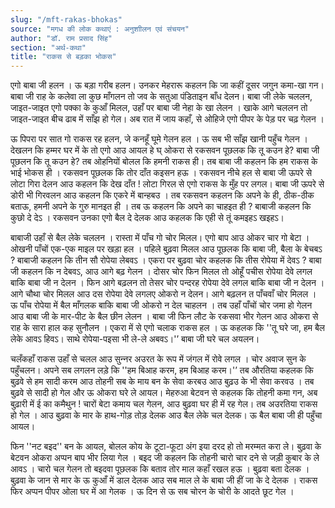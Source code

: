 ```yaml
---
slug: "/mft-rakas-bhokas"
source: "मगध की लोक कथाएं : अनुशाीलन एवं संचयन"
author: "डॉ. राम प्रसाद सिंह"
section: "अर्थ-कथा"
title: "राकस से बड़का भोकस"
---
```

एगो बाबा जी हलन । ऊ बड़ा गरीब हलन। उनकर मेहरारू कहलन कि जा कहीं दूसर जगुन कमा-खा गन। बाबा जी राह के कलेवा ला कुछ माँगलन तो जव के सतुआ पंडिताइन बाँध देलन। बाबा जी लेके चललन, जाइत-जाइत एगो पक्का के कुआँ मिलल, उहाँ पर बाबा जी नेहा के खा लेलन । खाके आगे चललन तो जाइत-जाइत बीच ढाब में साँझ हो गेल। अब रात में जाय कहाँ, से ओहिजे एगो पीपर के पेड़ पर चढ़ गेलन । 

ऊ पिपरा पर सात गो राकस रह हलन, जे कनहूँ घूमे गेलन हल । ऊ सब भी साँझ खानी पहुँच गेलन । देखलन कि हम्मर घर में के तो एगो आउ आयल हे घ् ओकरा से रकसवन पूछलक कि तू कउन हे? बाबा जी पूछलन कि तू कउन हे? तब ओहनियों बोलल कि हमनी राकस ही। तब बाबा जी कहलन कि हम राकस के भाई भोकस ही । रकसवन पूछलक कि तोर दाँत कइसन हऊ । रकसवन नीचे हल से बाबा जी ऊपरे से लोटा गिरा देलन आउ कहलन कि देख दाँत ! लोटा गिरल से एगो राकस के मुँह पर लगल। बाबा जी ऊपरे से डोरी भी गिरवलन आउ कहलन कि एकरे में बान्हबउ । तब रकसवन कहलन कि अपने के ही, ठीक-ठीक बताऊ, हमनी अपने के गुरु मानइत ही । तब ऊ कहलन कि अपने का चाहइत ही ? बाबाजी कहलन कि कुछो दे देऽ । रकसवन उनका एगो बैल दे देलक आउ कहलक कि एही से तूं कमइहऽ खइहऽ। 

बाबाजी उहाँ से बैल लेके चललन । रास्ता में पाँच गो चोर मिलल। एगो बाप आउ ओकर चार गो बेटा । ओखनी पाँचों एक-एक माइल पर खड़ा हल । पहिले बुढ़वा मिलल आउ पूछलक कि बाबा जी, बैला के बेचबऽ ? बाबाजी कहलन कि तीन सौ रोपेया लेबवऽ । एकरा पर बुढ़वा चोर कहलक कि तीस रोपेया में देवऽ ? बाबा जी कहलन कि न देबवऽ, आउ आगे बढ़ गेलन । दोसर चोर फिन मिलल तो ओहूँ पचीस रोपेया देवे लगल बाकि बाबा जी न देलन । फिन आगे बढ़लन तो तेसर चोर पन्दरह रोपेया देवे लगल बाकि बाबा जी न देलन । आगे चौथा चोर मिलल आउ दस रोपेया देवे लगलए ओकरो न देलन। आगे बढ़लन त पाँचवाँ चोर मिलल । ऊ पाँच रोपेया में बैल माँगलक बाकि बाबा जी ओकरो न देल चाहलन । तब उहाँ पाँचों चोर जमा हो गेलन आउ बाबा जी के मार-पीट के बैल छीन लेलन । बाबा जी फिन लौट के रकसवा भीर गेलन आउ ओकरा से राह के सारा हाल कह सुनौलन । एकरा में से एगो चलाक राकस हल । ऊ कहलक कि ''तू घरे जा, हम बैल लेके आवऽ हिवऽ। साथे रोपेया-पइसा भी ले-ले अबवऽ।'’ बाबा जी घरे चल अयलन।
 
चलँकहाँ राकस उहाँ से चलल आउ सुन्‍नर अउरत के रूप में जंगल में रोवे लगल । चोर अवाज सुन के पहुँचलन। अपने सब लगलन लड़े कि ''हम बिआह करम, हम बिआह करम।'’ तब औरतिया कहलक कि बुढ़वे से हम सादी करम आउ तोहनी सब के माय बन के सेवा करबउ आउ बुढ़उ के भी सेवा करवउ । तब बुढ़वे से सादी हो गेल और ऊ ओकरा घरे ले आयल। मेहरुआ बेटवन से कहलक कि तोहनी कमा गन, अब बुढ़ारी में ई का कमैथुन ! चारों बेटा कमाय चल गेलन, आउ बुढ़वा घर ही में रह गेल। तब अउरतिया राकस हो गेल । आउ बुढ़वा के मार के हाथ-गोड़ तोड़ देलक आउ बैल लेके चल देलक। ऊ बैल बाबा जी ही पहुँचा आयल। 

फिन ''नट बइद'' बन के आयल, बोलल कोय के टूटा-फूटा अंग इया दरद हो तो मरम्मत करा ले। बुढ़वा के बेटवन ओकरा अप्पन बाप भीर लिया गेल । बइद जी कहलन कि तोहनी चारो चार दने से जड़ी कुबार के ले आवऽ । चारो चल गेलन तो बइदवा पूछलक कि बताव तोर माल कहाँ रखल हऊ । बुढ़वा बता देलक । बुढ़वा के जान से मार के ऊ कुआँ में डाल देलक आउ सब माल ले के बाबा जी हीं जा के दे देलक । राकस फिर अप्पन पीपर ओला घर में आ गेलक । ऊ दिन से ऊ सब चोरन के चोरी के आदते छूट गेल ।